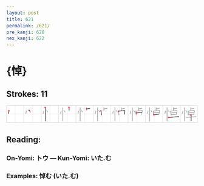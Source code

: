 ```yaml
---
layout: post
title: 621
permalink: /621/
pre_kanji: 620
nex_kanji: 622
---
```


# {悼}

## Strokes: 11

<div class="stroke"><img src="../images/E682BC.png" /></div>

## Reading:

### On-Yomi: トウ &mdash; Kun-Yomi: いた.む

### Examples: 悼む (いた.む)
